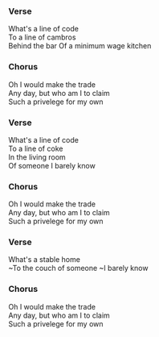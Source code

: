 ### Verse

What's a line of code  
To a line of cambros  
Behind the bar
Of a minimum wage kitchen  

### Chorus

Oh I would make the trade  
Any day, but who am I to claim  
Such a privelege for my own

### Verse

What's a line of code  
To a line of coke  
In the living room  
Of someone I barely know

### Chorus

Oh I would make the trade  
Any day, but who am I to claim  
Such a privelege for my own

### Verse

What's a stable home  
~To the couch of someone 
~I barely know

### Chorus

Oh I would make the trade  
Any day, but who am I to claim  
Such a privelege for my own
